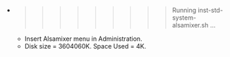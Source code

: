 * >>>>>>>>> Running inst-std-system-alsamixer.sh ...
  * Insert Alsamixer menu in Administration.
  * Disk size = 3604060K. Space Used = 4K.

